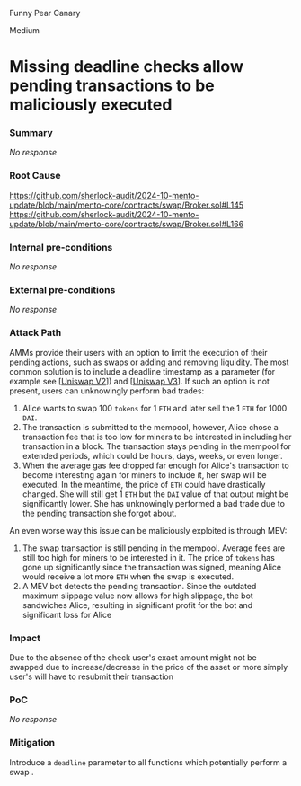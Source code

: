 Funny Pear Canary

Medium

# Missing deadline checks allow pending transactions to be maliciously executed

### Summary

_No response_

### Root Cause

https://github.com/sherlock-audit/2024-10-mento-update/blob/main/mento-core/contracts/swap/Broker.sol#L145
https://github.com/sherlock-audit/2024-10-mento-update/blob/main/mento-core/contracts/swap/Broker.sol#L166

### Internal pre-conditions

_No response_

### External pre-conditions

_No response_

### Attack Path

AMMs provide their users with an option to limit the execution of their pending actions, such as swaps or adding and removing liquidity. The most common solution is to include a deadline timestamp as a parameter (for example see [[Uniswap V2](https://github.com/Uniswap/v2-periphery/blob/0335e8f7e1bd1e8d8329fd300aea2ef2f36dd19f/contracts/UniswapV2Router02.sol#L229)]) and [[Uniswap V3](https://github.com/Uniswap/v3-periphery/blob/6cce88e63e176af1ddb6cc56e029110289622317/contracts/SwapRouter.sol#L119)]. If such an option is not present, users can unknowingly perform bad trades:

1. Alice wants to swap 100 `tokens` for 1 `ETH` and later sell the 1 `ETH` for 1000 `DAI`.
2. The transaction is submitted to the mempool, however, Alice chose a transaction fee that is too low for miners to be interested in including her transaction in a block. The transaction stays pending in the mempool for extended periods, which could be hours, days, weeks, or even longer.
3. When the average gas fee dropped far enough for Alice's transaction to become interesting again for miners to include it, her swap will be executed. In the meantime, the price of `ETH` could have drastically changed. She will still get 1 `ETH` but the `DAI` value of that output might be significantly lower. She has unknowingly performed a bad trade due to the pending transaction she forgot about.

An even worse way this issue can be maliciously exploited is through MEV:

1. The swap transaction is still pending in the mempool. Average fees are still too high for miners to be interested in it. The price of `tokens` has gone up significantly since the transaction was signed, meaning Alice would receive a lot more `ETH` when the swap is executed. 
2. A MEV bot detects the pending transaction. Since the outdated maximum slippage value now allows for high slippage, the bot sandwiches Alice, resulting in significant profit for the bot and significant loss for Alice

### Impact
Due to the absence of the check user's exact amount might not be swapped due to increase/decrease in the price of the asset or more simply user's will have to resubmit their transaction

### PoC

_No response_

### Mitigation

Introduce a `deadline` parameter to all functions which potentially perform a swap .

